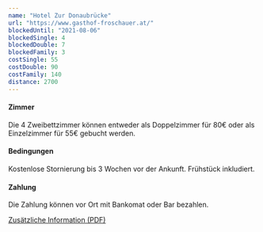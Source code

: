 ```yaml
---
name: "Hotel Zur Donaubrücke"
url: "https://www.gasthof-froschauer.at/"
blockedUntil: "2021-08-06"
blockedSingle: 4
blockedDouble: 7
blockedFamily: 3
costSingle: 55
costDouble: 90
costFamily: 140
distance: 2700
---
```


#### Zimmer

Die 4 Zweibettzimmer können entweder als Doppelzimmer für 80€ oder als Einzelzimmer für 55€ gebucht werden.

#### Bedingungen

Kostenlose Stornierung bis 3 Wochen vor der Ankunft. Frühstück inkludiert.

#### Zahlung

Die Zahlung können vor Ort mit Bankomat oder Bar bezahlen.

[Zusätzliche Information (PDF)](https://www.gasthof-froschauer.at/downloads/Folder_%202017.pdf)
